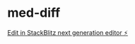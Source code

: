 # med-diff

[Edit in StackBlitz next generation editor ⚡️](https://stackblitz.com/~/github.com/arrismo/med-diff)